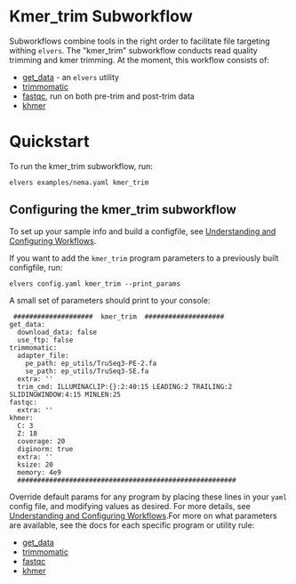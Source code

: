 # Kmer_trim Subworkflow

Subworkflows combine tools in the right order to facilitate file targeting withing `elvers`. The "kmer_trim" subworkflow conducts read quality trimming and kmer trimming. At the moment, this workflow consists of:
 
  - [get_data](get_data.md) - an `elvers` utility
  - [trimmomatic](trimmomatic.md)
  - [fastqc](fastqc.md), run on both pre-trim and post-trim data
  - [khmer](khmer.md)


# Quickstart

To run the kmer_trim subworkflow, run: 

```
elvers examples/nema.yaml kmer_trim
```

## Configuring the kmer_trim subworkflow 

To set up your sample info and build a configfile, see [Understanding and Configuring Workflows](configure.md).

If you want to add the `kmer_trim` program parameters to a previously built configfile, run:
```
elvers config.yaml kmer_trim --print_params
```

A small set of parameters should print to your console:

```
 ####################  kmer_trim  ####################
get_data:
  download_data: false
  use_ftp: false
trimmomatic:
  adapter_file:
    pe_path: ep_utils/TruSeq3-PE-2.fa
    se_path: ep_utils/TruSeq3-SE.fa
  extra: ''
  trim_cmd: ILLUMINACLIP:{}:2:40:15 LEADING:2 TRAILING:2 SLIDINGWINDOW:4:15 MINLEN:25
fastqc:
  extra: ''
khmer:
  C: 3
  Z: 18
  coverage: 20
  diginorm: true
  extra: ''
  ksize: 20
  memory: 4e9
  #######################################################
```

Override default params for any program by placing these lines in your `yaml` config file, and modifying values as desired. For more details, see [Understanding and Configuring Workflows](configure.md).For more on what parameters are available, see the docs for each specific program or utility rule:

  - [get_data](get_data.md)
  - [trimmomatic](trimmomatic.md)
  - [fastqc](fastqc.md)
  - [khmer](khmer.md)
